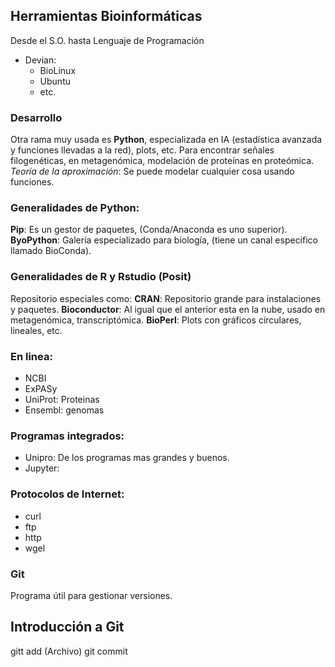 ## Herramientas Bioinformáticas
Desde el S.O. hasta Lenguaje de Programación
- Devian:
	- BioLinux
	- Ubuntu
	- etc.
### Desarrollo
Otra rama muy usada es **Python**, especializada en IA (estadística avanzada y funciones llevadas a la red), plots, etc.
Para encontrar señales filogenéticas, en metagenómica, modelación de proteínas en proteómica.
*Teoría de la aproximación*: Se puede modelar cualquier cosa usando funciones.
### Generalidades de Python: 
**Pip**: Es un gestor de paquetes, (Conda/Anaconda es uno superior).
**ByoPython**: Galería especializado para biología, (tiene un canal especifico llamado BioConda).
### Generalidades de R y Rstudio (Posit)
Repositorio especiales como:
**CRAN**: Repositorio grande para instalaciones y paquetes.
**Bioconductor**: Al igual que el anterior esta en la nube, usado en metagenómica, transcriptómica.
**BioPerl**: Plots con gráficos circulares, lineales, etc.
### En linea:
- NCBI
- ExPASy
- UniProt: Proteinas
- Ensembl: genomas
###  Programas integrados:
- Unipro: De los programas mas grandes y buenos.
- Jupyter:
### Protocolos de Internet:
- curl
- ftp
- http
- wgel
### Git
Programa útil para gestionar versiones.
## Introducción a Git
gitt add (Archivo)
git commit 

